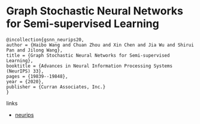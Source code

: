 # Graph Stochastic Neural Networks for Semi-supervised Learning

```
@incollection{gsnn_neurips20,
author = {Haibo Wang and Chuan Zhou and Xin Chen and Jia Wu and Shirui Pan and Jilong Wang},
title = {Graph Stochastic Neural Networks for Semi-supervised Learning},
booktitle = {Advances in Neural Information Processing Systems (NeurIPS) 33},
pages = {19839--19848},
year = {2020},
publisher = {Curran Associates, Inc.}
}
```

links
- [neurips](https://nips.cc/Conferences/2020/ScheduleMultitrack?event=17674)
